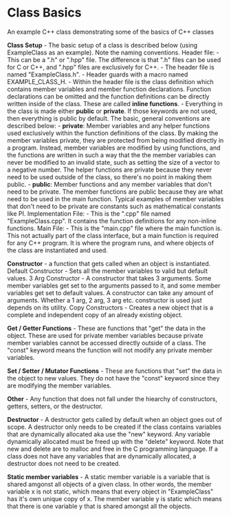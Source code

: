 # Class Basics
An example C++ class demonstrating some of the basics of C++ classes



**Class Setup** - The basic setup of a class is described below (using ExampleClass as an example). Note the naming conventions.
    Header file:
        - This can be a ".h" or ".hpp" file. The difference is that ".h" files can be used for C or C++,
          and ".hpp" files are exclusively for C++.
        - The header file is named "ExampleClass.h".
        - Header guards with a macro named EXAMPLE_CLASS_H.
        - Within the header file is the class definition which contains member variables and member function declarations.
          Function declarations can be omitted and the function definitions can be directly written inside of the class. These
          are called **inline functions**.
        - Everything in the class is made either **public** or **private**. If those keywords are not used, then everything is
          public by default. The basic, general conventions are described below:
              - **private**: Member variables and any helper functions used exclusively within the function definitions of the class.
                By making the member variables private, they are protected from being modified directly in a program. Instead,
                member variables are modified by using functions, and the functions are written in such a way that the the member variables
                can never be modified to an invalid state, such as setting the size of a vector to a negative number. The helper functions
                are private because they never need to be used outside of the class, so there's no point in making them public.
              - **public**: Member functions and any member variables that don't need to be private. The member functions are public because
                they are what need to be used in the main function. Typical examples of member variables that don't need to be private are
                constants such as mathematical constants like PI.
    Implementation File:
        - This is the ".cpp" file named "ExampleClass.cpp". It contains the function definitions for any non-inline functions.
    Main File:
        - This is the "main.cpp" file where the main function is. This not actually part of the class interface, but a main function
          is required for any C++ program. It is where the program runs, and where objects of the class are instantiated and used.

  
**Constructor** - a function that gets called when an object is instantiated.
    Default Constructor
        - Sets all the member variables to valid but default values.
    3 Arg Constructor
        - A constructor that takes 3 arguments. Some member variables get set to the arguments passed
          to it, and some member variables get set to default values. A constructor can take any amount
          of arguments. Whether a 1 arg, 2 arg, 3 arg etc. constructor is used just depends on its utility.
    Copy Constructors
        - Creates a new object that is a complete and independent copy of an already existing object.

**Get / Getter Functions**
    - These are functions that "get" the data in the object. These are used for private
      member variables because private member variables cannot be accessed directly outside of a class.
      The "const" keyword means the function will not modify any private member variables.

**Set / Setter / Mutator Functions**
    - These are functions that "set" the data in the object to new values. They do not have the "const"
      keyword since they are modifying the member variables.
  
**Other**
    - Any function that does not fall under the hiearchy of constructors, getters, setters, or
      the destructor.

**Destructor**
    - A destructor gets called by default when an object goes out of scope. A destructor only needs
      to be created if the class contains variables that are dynamically allocated aka use the "new"
      keyword. Any variable dynamically allocated must be freed up with the "delete" keyword. Note
      that new and delete are to malloc and free in the C programming language. If a class does not
      have any variables that are dynamically allocated, a destructor does not need to be created.

**Static member variables**
    - A static member variable is a variable that is shared amgonst all objects of a given class.
      In other words, the member variable x is not static, which means that every object in
      "ExampleClass" has it's own unique copy of x. The member variable y is static which means
      that there is one variable y that is shared amongst all the objects.
